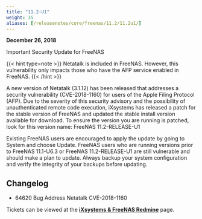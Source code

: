 ```yaml
---
title: "11.2-U1"
weight: 35
aliases: [/releasenotes/core/freenas/11.2/11.2u1/]
---
```


**December 26, 2018**

Important Security Update for FreeNAS

{{< hint type=note >}}
Netatalk is included in FreeNAS. However, this vulnerability only impacts those who have the AFP service enabled in FreeNAS.
{{< /hint >}}

A new version of Netatalk (3.1.12) has been released that addresses a security vulnerability (CVE-2018-1160) for users of the Apple Filing Protocol (AFP). Due to the severity of this security advisory and the possibility of unauthenticated remote code execution, iXsystems has released a patch for the stable version of FreeNAS and updated the stable install version available for download. To ensure the version you are running is patched, look for this version name: FreeNAS 11.2-RELEASE-U1

Existing FreeNAS users are encouraged to apply the update by going to System and choose Update. FreeNAS users who are running versions prior to FreeNAS 11.1-U6.3 or FreeNAS 11.2-RELEASE-U1 are still vulnerable and should make a plan to update. Always backup your system configuration and verify the integrity of your backups before updating.

## Changelog

+ 64620	Bug	Address Netatalk CVE-2018-1160

Tickets can be viewed at the [**iXsystems & FreeNAS Redmine**](https://redmine.ixsystems.com/issues/) page.
